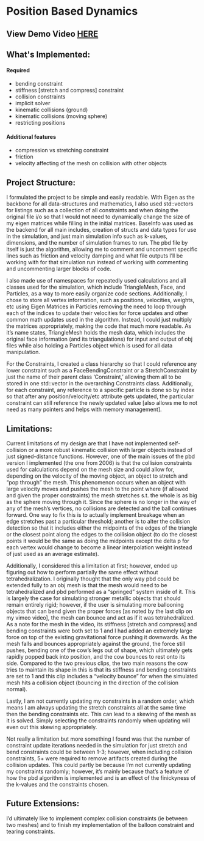# Position Based Dynamics

## View Demo Video [HERE](https://vimeo.com/hannahbollar/position-based-dynamics)

## What's Implemented:

#### Required

- bending constraint
- stiffness [stretch and compress] constraint
- collision constraints
- implicit solver
- kinematic collisions (ground)
- kinematic collisions (moving sphere)
- restricting positions

#### Additional features

- compression vs stretching constraint
- friction
- velocity affecting of the mesh on collision with other objects

## Project Structure:

I formulated the project to be simple and easily readable. With Eigen as the backbone for all data-structures and mathematics, I also used std::vectors for listings such as a collection of all constraints and when doing the original file i/o so that I would not need to dynamically change the size of my eigen matrices while filling in the initial matrices. BaseInfo was used as the backend for all main includes, creation of structs and data types for use in the simulation, and just main simulation info such as k-values, dimensions, and the number of simulation frames to run. The pbd file by itself is just the algorithm, allowing me to comment and uncomment specific lines such as friction and velocity damping and what file outputs I’ll be working with for that simulation run instead of working with commenting and uncommenting larger blocks of code.

I also made use of namespaces for repeatedly used calculations and all classes used for the simulation, which include TriangleMesh, Face, and Particles, as a way to more easily organize code sections. Additionally, I chose to store all vertex information, such as positions, velocities, weights, etc using Eigen Matrices in Particles removing the need to loop through each of the indices to update their velocities for force updates and other common math updates used in the algorithm. Instead, I could just multiply the matrices appropriately, making the code that much more readable. As it’s name states, TriangleMesh holds the mesh data, which includes the original face information (and its triangulations) for input and output of obj files while also holding a Particles object which is used for all data manipulation. 

For the Constraints, I created a class hierarchy so that I could reference any lower constraint such as a FaceBendingConstraint or a StretchConstraint by just the name of their parent class ‘Constraint,’ allowing them all to be stored in one std::vector in the overarching Constraints class. Additionally, for each constraint, any reference to a specific particle is done so by index so that after any position/velocity/etc attribute gets updated, the particular constraint can still reference the newly updated value [also allows me to not need as many pointers and helps with memory management].

## Limitations:

Current limitations of my design are that I have not implemented self-collision or a more robust kinematic collision with larger objects instead of just signed-distance functions. However, one of the main issues of the pbd version I implemented (the one from 2006) is that the collision constraints used for calculations depend on the mesh size and could allow for, depending on the velocity of the moving object, an object to stretch and “pop through” the mesh. This phenomenon occurs when an object with large velocity moves and pushes the mesh to the point where (if allowed and given the proper constraints) the mesh stretches s.t. the whole is as big as the sphere moving through it. Since the sphere is no longer in the way of any of the mesh’s vertices, no collisions are detected and the ball continues forward. One way to fix this is to actually implement breakage when an edge stretches past a particular threshold; another is to alter the collision detection so that it includes either the midpoints of the edges of the triangle or the closest point along the edges to the collision object (to do the closest points it would be the same as doing the midpoints except the delta p for each vertex would change to become a linear interpolation weight instead of just used as an average estimate).

Additionally, I considered this a limitation at first; however, ended up figuring out how to perform partially the same effect without tetrahedralization. I originally thought that the only way pbd could be extended fully to an obj mesh is that the mesh would need to be tetrahedralized and pbd performed as a “springed” system inside of it. This is largely the case for simulating stronger metallic objects that should remain entirely rigid; however, if the user is simulating more ballooning objects that can bend given the proper forces [as noted by the last clip on my vimeo video], the mesh can bounce and act as if it was tetrahedralized. As a note for the mesh in the video, its stiffness [stretch and compress] and bending constraints were both set to 1 and I had added an extremely large force on top of the existing gravitational force pushing it downwards. As the mesh falls and bounces appropriately against the ground, the force still pushes, bending one of the cow’s legs out of shape, which ultimately gets rapidly popped back into position, and the cow bounces to rest onto its side. Compared to the two previous clips, the two main reasons the cow tries to maintain its shape in this is that its stiffness and bending constraints are set to 1 and this clip includes a “velocity bounce” for when the simulated mesh hits a collision object (bouncing in the direction of the collision normal). 

Lastly, I am not currently updating my constraints in a random order, which means I am always updating the stretch constraints all at the same time then the bending constraints etc. This can lead to a skewing of the mesh as it is solved. Simply selecting the constraints randomly when updating will even out this skewing appropriately.

Not really a limitation but more something I found was that the number of constraint update iterations needed in the simulation for just stretch and bend constraints could be between 1-3; however, when including collision constraints, 5+ were required to remove artifacts created during the collision updates. This could partly be because I’m not currently updating my constraints randomly; however, it’s mainly because that’s a feature of how the pbd algorithm is implemented and is an effect of the finickyness of the k-values and the constraints chosen.

## Future Extensions:

I’d ultimately like to implement complex collision constraints (ie between two meshes) and to finish my implementation of the balloon constraint and tearing constraints.
